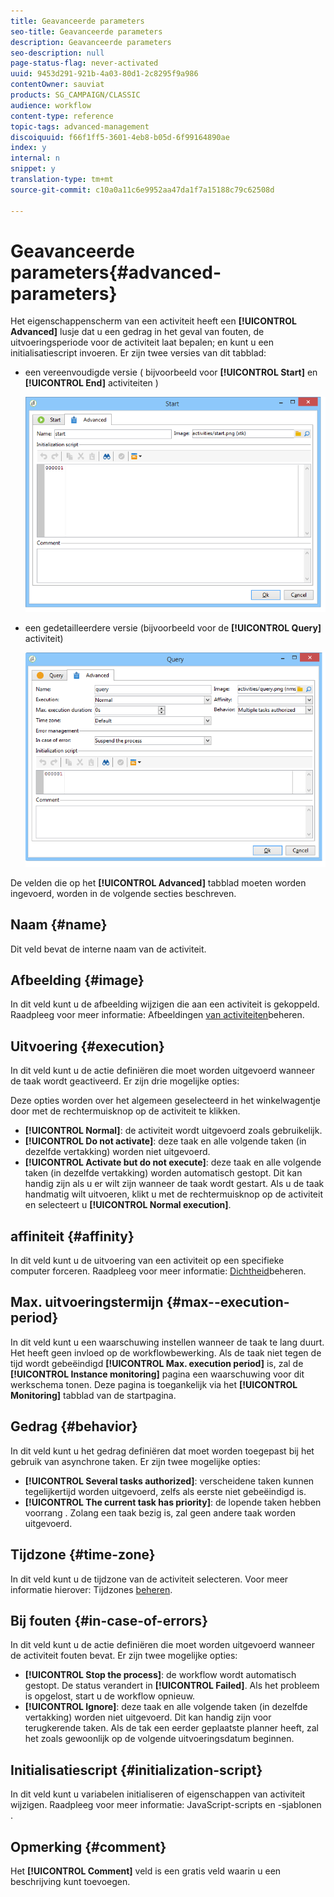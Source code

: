 ```yaml
---
title: Geavanceerde parameters
seo-title: Geavanceerde parameters
description: Geavanceerde parameters
seo-description: null
page-status-flag: never-activated
uuid: 9453d291-921b-4a03-80d1-2c8295f9a986
contentOwner: sauviat
products: SG_CAMPAIGN/CLASSIC
audience: workflow
content-type: reference
topic-tags: advanced-management
discoiquuid: f66f1ff5-3601-4eb8-b05d-6f99164890ae
index: y
internal: n
snippet: y
translation-type: tm+mt
source-git-commit: c10a0a11c6e9952aa47da1f7a15188c79c62508d

---
```



# Geavanceerde parameters{#advanced-parameters}

Het eigenschappenscherm van een activiteit heeft een **[!UICONTROL Advanced]** lusje dat u een gedrag in het geval van fouten, de uitvoeringsperiode voor de activiteit laat bepalen; en kunt u een initialisatiescript invoeren. Er zijn twee versies van dit tabblad:

* een vereenvoudigde versie ( bijvoorbeeld voor **[!UICONTROL Start]** en **[!UICONTROL End]** activiteiten )

   ![](assets/wf-advanced-basic.png)

* een gedetailleerdere versie (bijvoorbeeld voor de **[!UICONTROL Query]** activiteit)

   ![](assets/wf-advanced-full.png)

De velden die op het **[!UICONTROL Advanced]** tabblad moeten worden ingevoerd, worden in de volgende secties beschreven.

## Naam {#name}

Dit veld bevat de interne naam van de activiteit.

## Afbeelding {#image}

In dit veld kunt u de afbeelding wijzigen die aan een activiteit is gekoppeld. Raadpleeg voor meer informatie: Afbeeldingen [van activiteiten](../../workflow/using/managing-activity-images.md)beheren.

## Uitvoering {#execution}

In dit veld kunt u de actie definiëren die moet worden uitgevoerd wanneer de taak wordt geactiveerd. Er zijn drie mogelijke opties:

Deze opties worden over het algemeen geselecteerd in het winkelwagentje door met de rechtermuisknop op de activiteit te klikken.

* **[!UICONTROL Normal]**: de activiteit wordt uitgevoerd zoals gebruikelijk.
* **[!UICONTROL Do not activate]**: deze taak en alle volgende taken (in dezelfde vertakking) worden niet uitgevoerd.
* **[!UICONTROL Activate but do not execute]**: deze taak en alle volgende taken (in dezelfde vertakking) worden automatisch gestopt. Dit kan handig zijn als u er wilt zijn wanneer de taak wordt gestart. Als u de taak handmatig wilt uitvoeren, klikt u met de rechtermuisknop op de activiteit en selecteert u **[!UICONTROL Normal execution]**.

## affiniteit {#affinity}

In dit veld kunt u de uitvoering van een activiteit op een specifieke computer forceren. Raadpleeg voor meer informatie: [Dichtheid](../../workflow/using/managing-propensity.md)beheren.

## Max. uitvoeringstermijn {#max--execution-period}

In dit veld kunt u een waarschuwing instellen wanneer de taak te lang duurt. Het heeft geen invloed op de workflowbewerking. Als de taak niet tegen de tijd wordt gebeëindigd **[!UICONTROL Max. execution period]** is, zal de **[!UICONTROL Instance monitoring]** pagina een waarschuwing voor dit werkschema tonen. Deze pagina is toegankelijk via het **[!UICONTROL Monitoring]** tabblad van de startpagina.

## Gedrag {#behavior}

In dit veld kunt u het gedrag definiëren dat moet worden toegepast bij het gebruik van asynchrone taken. Er zijn twee mogelijke opties:

* **[!UICONTROL Several tasks authorized]**: verscheidene taken kunnen tegelijkertijd worden uitgevoerd, zelfs als eerste niet gebeëindigd is.
* **[!UICONTROL The current task has priority]**: de lopende taken hebben voorrang . Zolang een taak bezig is, zal geen andere taak worden uitgevoerd.

## Tijdzone {#time-zone}

In dit veld kunt u de tijdzone van de activiteit selecteren. Voor meer informatie hierover: Tijdzones [beheren](../../workflow/using/managing-time-zones.md).

## Bij fouten {#in-case-of-errors}

In dit veld kunt u de actie definiëren die moet worden uitgevoerd wanneer de activiteit fouten bevat. Er zijn twee mogelijke opties:

* **[!UICONTROL Stop the process]**: de workflow wordt automatisch gestopt. De status verandert in **[!UICONTROL Failed]**. Als het probleem is opgelost, start u de workflow opnieuw.
* **[!UICONTROL Ignore]**: deze taak en alle volgende taken (in dezelfde vertakking) worden niet uitgevoerd. Dit kan handig zijn voor terugkerende taken. Als de tak een eerder geplaatste planner heeft, zal het zoals gewoonlijk op de volgende uitvoeringsdatum beginnen.

## Initialisatiescript {#initialization-script}

In dit veld kunt u variabelen initialiseren of eigenschappen van activiteit wijzigen. Raadpleeg voor meer informatie: JavaScript-scripts en -sjablonen [](../../workflow/using/javascript-scripts-and-templates.md).

## Opmerking {#comment}

Het **[!UICONTROL Comment]** veld is een gratis veld waarin u een beschrijving kunt toevoegen.
